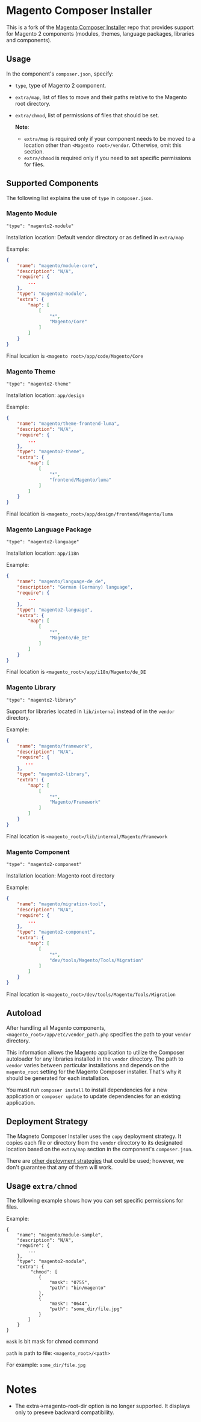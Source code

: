 # Magento Composer Installer

This is a fork of the [Magento Composer Installer](https://github.com/magento-hackathon/magento-composer-installer) repo that provides support for Magento 2 components (modules, themes, language packages, libraries and components).

## Usage

In the component's `composer.json`, specify:

*   `type`, type of Magento 2 component.
*   `extra/map`, list of files to move and their paths relative to the Magento root directory.
*   `extra/chmod`, list of permissions of files that should be set.

    **Note**:
    * `extra/map` is required only if your component needs to be moved to a location other than `<Magento root>/vendor`. Otherwise, omit this section.
    * `extra/chmod` is required only if you need to set specific permissions for files.


## Supported Components
The following list explains the use of `type` in `composer.json`.

### Magento Module 
`"type": "magento2-module"`

Installation location: Default vendor directory or as defined in `extra/map`

Example:

```json
{
    "name": "magento/module-core",
    "description": "N/A",
    "require": {
        ...
    },
    "type": "magento2-module",
    "extra": {
        "map": [
            [
                "*",
                "Magento/Core"
            ]
        ]
    }
}
```

Final location is `<magento root>/app/code/Magento/Core`

### Magento Theme 
`"type": "magento2-theme"`

Installation location: `app/design`

Example:
```json
{
    "name": "magento/theme-frontend-luma",
    "description": "N/A",
    "require": {
        ...
    },
    "type": "magento2-theme",
    "extra": {
        "map": [
            [
                "*",
                "frontend/Magento/luma"
            ]
        ]
    }
}
```

Final location is `<magento_root>/app/design/frontend/Magento/luma`

### Magento Language Package
`"type": "magento2-language"`

Installation location: `app/i18n`

Example:
```json
{
    "name": "magento/language-de_de",
    "description": "German (Germany) language",
    "require": {
        ...
    },
    "type": "magento2-language",
    "extra": {
        "map": [
            [
                "*",
                "Magento/de_DE"
            ]
        ]
    }
}
```

Final location is `<magento_root>/app/i18n/Magento/de_DE`

### Magento Library
`"type": "magento2-library"`

Support for libraries located in `lib/internal` instead of in the `vendor` directory.

Example:

```json
{
    "name": "magento/framework",
    "description": "N/A",
    "require": {
       ...
    },
    "type": "magento2-library",
    "extra": {
        "map": [
            [
                "*",
                "Magento/Framework"
            ]
        ]
    }
}
```

Final location is `<magento_root>/lib/internal/Magento/Framework`

### Magento Component
`"type": "magento2-component"`

Installation location: Magento root directory

Example:

```json
{
    "name": "magento/migration-tool",
    "description": "N/A",
    "require": {
        ...
    },
    "type": "magento2-component",
    "extra": {
        "map": [
            [
                "*",
                "dev/tools/Magento/Tools/Migration"
            ]
        ]
    }
}
```

Final location is `<magento_root>/dev/tools/Magento/Tools/Migration`


## Autoload
After handling all Magento components, `<magento_root>/app/etc/vendor_path.php` specifies the path to your `vendor` directory.

This information allows the Magento application to utilize the Composer autoloader for any libraries installed in the `vendor` directory. The path to `vendor` varies between particular installations and depends on the `magento_root` setting for the Magento Composer installer. That's why it should be generated for each installation.

You must run `composer install` to install dependencies for a new application or `composer update` to update dependencies for an existing application.

## Deployment Strategy
The Magneto Composer Installer uses the `copy` deployment strategy. It copies each file or directory from the `vendor` directory to its designated location based on the `extra/map` section in the component's `composer.json`.

There are [other deployment strategies](https://github.com/magento/magento-composer-installer/blob/master/doc/Deploy.md) that could be used; however, we don't guarantee that any of them will work.

## Usage `extra/chmod`

The following example shows how you can set specific permissions for files.

Example:

```
{
    "name": "magento/module-sample",
    "description": "N/A",
    "require": {
        ...
    },
    "type": "magento2-module",
    "extra": {
         "chmod": [
            {
                "mask": "0755",
                "path": "bin/magento"
            },
            {
                "mask": "0644",
                "path": "some_dir/file.jpg"
            }
        ]
    }
}
```

`mask` is bit mask for chmod command

`path` is path to file: `<magento_root>/<path>`

For example: `some_dir/file.jpg`

# Notes
- The extra->magento-root-dir option is no longer supported. It displays only to preseve backward compatibility.